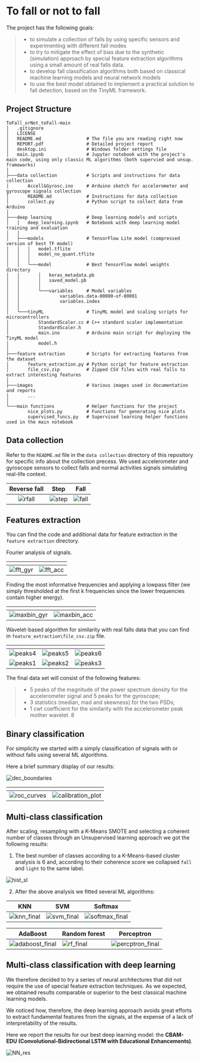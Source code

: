 # To fall or not to fall

The project has the following goals:
>- to simulate a collection of falls by using specific sensors and experimenting with different
fall modes
>- to try to mitigate the effect of bias due to the synthetic (simulation) approach by special
feature extraction algorithms using a small amount of real falls data.
>- to develop fall classification algorithms both based on classical machine learning models
and neural network models
>- to use the best model obtained to implement a practical solution to fall detection, based
on the TinyML framework.

## Project Structure

```plaintext
ToFall_orNot_toFall-main
│   .gitignore                
│   LICENSE                   
│   README.md                 # The file you are reading right now
│   REPORT.pdf                # Detailed project report
│   desktop.ini               # Windows folder settings file
│   main.ipynb                # Jupyter notebook with the project's main code, using only classic ML algorithms (both supervied and unsup. frameworks)
│
├───data collection           # Scripts and instructions for data collection
│       Accell&Gyrosc.ino     # Arduino sketch for accelerometer and gyroscope signals collection 
│       README.md             # Instructions for data collection
│       collect.py            # Python script to collect data from Arduino 
│
├───deep learning             # Deep learning models and scripts
│   │   deep_learning.ipynb   # Notebook with deep learning model training and evaluation
│   │
│   ├───models                # TensorFlow Lite model (compressed version of best TF model)
│   │   │   model.tflite
│   │   │   model_no_quant.tflite
│   │   │
│   │   └───model             # Best TensorFlow model weights directory
│   │       │   keras_metadata.pb
│   │       │   saved_model.pb
│   │       │
│   │       └───variables     # Model variables
│   │               variables.data-00000-of-00001
│   │               variables.index
│   │
│   └───tinyML                # TinyML model and scaling scripts for microcontrollers
│           StandardScaler.cc # C++ standard scaler implementation
│           StandardScaler.h 
│           main.ino          # Arduino main script for deploying the TinyML model
│           model.h           
│
├───feature extraction        # Scripts for extracting features from the dataset
│       feature_extraction.py # Python script for feature extraction
│       file_csv.zip          # Zipped CSV files with real falls to extract interesting features
│
├───images                    # Various images used in documentation and reports
│       ...
│
└───main functions            # Helper functions for the project
        nice_plots.py         # Functions for generating nice plots
        supervised_funcs.py   # Supervised learning helper functions used in the main notebook
```

## Data collection 

Refer to the `README.md` file in the `data collection` directory of this repository for specific info about the collection precess. We used accelerometer and gyroscope sensors to collect falls and normal activities signals simulating real-life context.

Reverse fall          |  Step | Fall
:-------------------------:|:-------------------------:|:-------------------------:
![rfall](https://github.com/Engrima18/ToFall_orNot_toFall/assets/93355495/d9514377-6b91-4484-adb2-71ac81f89bc1)|![step](https://github.com/Engrima18/ToFall_orNot_toFall/assets/93355495/705c2bdf-9bc4-4640-9ff5-aacc5e041316)|![fall](https://github.com/Engrima18/ToFall_orNot_toFall/assets/93355495/88cf4140-7ba4-4709-9c9e-d0275aedc57a)

## Features extraction

You can find the code and additional data for feature extraction in the `feature extraction` directory.

Fourier analysis of signals.

| <!-- -->    | <!-- -->    | 
|-------------|-------------|
![fft_gyr](https://github.com/Engrima18/ToFall_orNot_toFall/assets/93355495/a8dd17af-f599-437f-99ce-c4466e735a99)|![fft_acc](https://github.com/Engrima18/ToFall_orNot_toFall/assets/93355495/91ed2c13-b774-4337-9ff0-88d887785791)

Finding the most informative frequencies and applying a lowpass filter (we simply thresholded at the first k frequencies since the lower frequencies contain higher energy).

| <!-- -->    | <!-- -->    | 
|-------------|-------------|
![maxbin_gyr](https://github.com/Engrima18/ToFall_orNot_toFall/assets/93355495/52c1e962-a924-44ad-8d6e-8dd3ea489b1a)|![maxbin_acc](https://github.com/Engrima18/ToFall_orNot_toFall/assets/93355495/430a8544-1e90-40d7-9285-3ce4f3155b86)


Wavelet-based algorithm for similarity with real falls data that you can find in `feature_extraction\file_csv.zip` file.

| <!-- -->    | <!-- -->    | <!-- -->    | 
|-------------|-------------|-------------|
![peaks4](https://github.com/Engrima18/ToFall_orNot_toFall/assets/93355495/be1b1607-daed-4e9a-8fb3-4e23d47d2bd0)|![peaks5](https://github.com/Engrima18/ToFall_orNot_toFall/assets/93355495/9f3e9a69-846a-41a7-8c98-dcdc5f91c85a)|![peaks6](https://github.com/Engrima18/ToFall_orNot_toFall/assets/93355495/b03283e2-0238-4b1f-9ed8-e4fd4b871dfa)
![peaks1](https://github.com/Engrima18/ToFall_orNot_toFall/assets/93355495/7adb06b1-f752-4307-b484-0a36f97c7230)|![peaks2](https://github.com/Engrima18/ToFall_orNot_toFall/assets/93355495/ddbb92e2-5725-4e84-8332-df6c682df9b2)|![peaks3](https://github.com/Engrima18/ToFall_orNot_toFall/assets/93355495/cb8bfe3a-b962-4c54-a065-e504be80d91e)

The final data set will consist of the following features:
>- 5 peaks of the magnitude of the power spectrum density for the accelerometer signal
and 5 peaks for the gyroscope;
>- 3 statistics (median, mad and skewness) for the two PSDs;
>- 1 cwt coefficient for the similarity with the accelerometer peak mother wavelet.
8

## Binary classification

For simplicity we started with a simply classification of signals with or without falls using several ML algorithms.

Here a brief summary display of our results:

![dec_boundaries](https://github.com/Engrima18/ToFall_orNot_toFall/assets/93355495/7f31bcd9-5a7c-45d7-8c82-2c0dca949475)

| <!-- -->    | <!-- -->    |
|-------------|-------------|
![roc_curves](https://github.com/Engrima18/ToFall_orNot_toFall/assets/93355495/c4023113-4454-4194-8518-0a2ef91e6bc1)|![calibration_plot](https://github.com/Engrima18/ToFall_orNot_toFall/assets/93355495/02c3f652-985a-45dc-b42e-249caa3c8776)

## Multi-class classification

After scaling, resampling with a K-Means SMOTE and selecting a coherent number of classes through an Unsupervised learning approach we got the following results:

1) The best number of classes according to a K-Means-based cluster analysis is 6 and, according to their coherence score we collapsed `fall` and `light` to the same label.

![hist_sl](https://github.com/Engrima18/ToFall_orNot_toFall/assets/93355495/5ae43dba-d742-4534-827d-e9f8800de056)

2) After the above analysis we fitted several ML algorithms:

| KNN   | SVM    | Softmax | 
|-------------|-------------|-------------|
![knn_final](https://github.com/Engrima18/ToFall_orNot_toFall/assets/93355495/a178d10b-c9b2-4c42-967a-4f4e6e8de4ab)|![svm_final](https://github.com/Engrima18/ToFall_orNot_toFall/assets/93355495/c8e6f952-deee-4951-8770-1e21b422e71d)|![softmax_final](https://github.com/Engrima18/ToFall_orNot_toFall/assets/93355495/bb97a4b8-2eae-4b01-a90a-cce857088d8b)

| AdaBoost    | Random forest    | Perceptron    | 
|-------------|-------------|-------------|
![adaboost_final](https://github.com/Engrima18/ToFall_orNot_toFall/assets/93355495/0648cd06-0a77-4f59-96fd-a91e8b494f3f)|![rf_final](https://github.com/Engrima18/ToFall_orNot_toFall/assets/93355495/420538d0-ff9b-4d1d-bc28-151f40c21477)|![percptron_final](https://github.com/Engrima18/ToFall_orNot_toFall/assets/93355495/ab6b6587-d132-4605-a033-5e677e4b8ddf)

## Multi-class classification with deep learning

We therefore decided to try a series of neural architectures that did not require the use of special feature extraction techniques. As we expected, we obtained results comparable or superior to the best classical machine learning models.

We noticed how, therefore, the deep learning approach avoids great efforts to extract fundamental features from the signals, at the expense of a lack of interpretability of the results.

Here we report the results for our best deep learning model: the **CBAM-EDU (Convolutional-Bidirectional LSTM with Educational Enhancements)**.

![NN_res](https://github.com/Engrima18/ToFall_orNot_toFall/assets/93355495/f245fb5d-9efc-4aee-b31f-96a39391c175)

